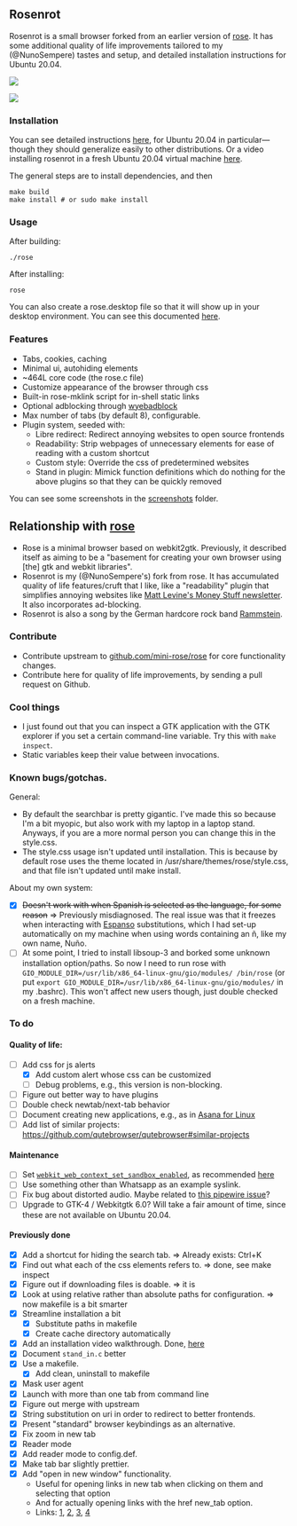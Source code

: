 ## Rosenrot

Rosenrot is a small browser forked from an earlier version of [rose](https://github.com/mini-rose/rose). It has some additional quality of life improvements tailored to my (@NunoSempere) tastes and setup, and detailed installation instructions for Ubuntu 20.04.

![](https://raw.githubusercontent.com/NunoSempere/rosenrot-browser/master/screenshots/7-hello-world-search.png)

![](https://raw.githubusercontent.com/NunoSempere/rosenrot-browser/master/screenshots/6-hello-world.png)

### Installation

You can see detailed instructions [here](./user-scripts/ubuntu-20.04/install-with-dependencies.sh), for Ubuntu 20.04 in particular—though they should generalize easily to other distributions. Or a video installing rosenrot in a fresh Ubuntu 20.04 virtual machine [here](https://video.nunosempere.com/w/t3oAvJLPHTSAMViQ6zbwTV).

The general steps are to install dependencies, and then

```
make build
make install # or sudo make install
```

### Usage

After building:

```
./rose
```

After installing:

```
rose
```

You can also create a rose.desktop file so that it will show up in your desktop environment. You can see this documented [here](./user-scripts/ubuntu-20.04/install-with-dependencies.sh).

### Features

- Tabs, cookies, caching
- Minimal ui, autohiding elements
- ~464L core code (the rose.c file)
- Customize appearance of the browser through css
- Built-in rose-mklink script for in-shell static links
- Optional adblocking through [wyebadblock](https://github.com/jun7/wyebadblock)
- Max number of tabs (by default 8), configurable.
- Plugin system, seeded with:
  - Libre redirect: Redirect annoying websites to open source frontends
  - Readability: Strip webpages of unnecessary elements for ease of reading with a custom shortcut
  - Custom style: Override the css of predetermined websites
  - Stand in plugin: Mimick function definitions which do nothing for the above plugins so that they can be quickly removed

You can see some screenshots in the [screenshots](./screenshots) folder.

## Relationship with [rose](https://github.com/mini-rose/rose)

- Rose is a minimal browser based on webkit2gtk. Previously, it described itself as aiming to be a "basement for creating your own browser using [the] gtk and webkit libraries". 
- Rosenrot is my (@NunoSempere's) fork from rose. It has accumulated quality of life features/cruft that I like, like a "readability" plugin that simplifies annoying websites like [Matt Levine's Money Stuff newsletter](https://www.bloomberg.com/opinion/articles/2022-10-18/matt-levine-s-money-stuff-credit-suisse-was-a-reverse-meme-stock). It also incorporates ad-blocking.
- Rosenrot is also a song by the German hardcore rock band [Rammstein](https://www.youtube.com/watch?v=af59U2BRRAU).

### Contribute

- Contribute upstream to [github.com/mini-rose/rose](https://github.com/mini-rose/) for core functionality changes.
- Contribute here for quality of life improvements, by sending a pull request on Github.

### Cool things

- I just found out that you can inspect a GTK application with the GTK explorer if you set a certain command-line variable. Try this with `make inspect`.
- Static variables keep their value between invocations.

### Known bugs/gotchas.

General:

- By default the searchbar is pretty gigantic. I've made this so because I'm a bit myopic, but also work with my laptop in a laptop stand. Anyways, if you are a more normal person you can change this in the style.css.
- The style.css usage isn't updated until installation. This is because by default rose uses the theme located in /usr/share/themes/rose/style.css, and that file isn't updated until make install.

About my own system:

- [x] ~~Doesn't work with when Spanish is selected as the language, for some reason~~ => Previously misdiagnosed. The real issue was that it freezes when interacting with [Espanso](https://espanso.org/) substitutions, which I had set-up automatically on my machine when using words containing an ñ, like my own name, Nuño.
- [ ] At some point, I tried to install libsoup-3 and borked some unknown installation option/paths. So now I need to run rose with `GIO_MODULE_DIR=/usr/lib/x86_64-linux-gnu/gio/modules/ /bin/rose` (or put `export GIO_MODULE_DIR=/usr/lib/x86_64-linux-gnu/gio/modules/` in my .bashrc). This won't affect new users though, just double checked on a fresh machine.

### To do

#### Quality of life:

- [ ] Add css for js alerts
  - [x] Add custom alert whose css can be customized
  - [ ] Debug problems, e.g., this version is non-blocking.
- [ ] Figure out better way to have plugins
- [ ] Double check newtab/next-tab behavior
- [ ] Document creating new applications, e.g., as in [Asana for Linux](https://git.nunosempere.com/NunoSempere/asana-for-linux)
- [ ] Add list of similar projects: <https://github.com/qutebrowser/qutebrowser#similar-projects>

#### Maintenance 

- [ ] Set [`webkit_web_context_set_sandbox_enabled`](<https://webkitgtk.org/reference/webkit2gtk/2.36.8/WebKitWebContext.html#webkit-web-context-set-sandbox-enabled>), as recommended [here](<https://blogs.gnome.org/mcatanzaro/2022/11/04/stop-using-qtwebkit/>)
- [ ] Use something other than Whatsapp as an example syslink.
- [ ] Fix bug about distorted audio. Maybe related to [this pipewire issue](<https://gitlab.freedesktop.org/pipewire/pipewire/-/issues/1547>)?
- [ ] Upgrade to GTK-4 / Webkitgtk 6.0? Will take a fair amount of time, since these are not available on Ubuntu 20.04.

#### Previously done

- [x] Add a shortcut for hiding the search tab. => Already exists: Ctrl+K
- [x] Find out what each of the css elements refers to. => done, see make inspect
- [x] Figure out if downloading files is doable. => it is
- [x] Look at using relative rather than absolute paths for configuration. => now makefile is a bit smarter
- [x] Streamline installation a bit
  - [x] Substitute paths in makefile
  - [x] Create cache directory automatically
- [x] Add an installation video walkthrough. Done, [here](https://video.nunosempere.com/w/t3oAvJLPHTSAMViQ6zbwTV)
- [x] Document `stand_in.c` better
- [x] Use a makefile.
  - [x] Add clean, uninstall to makefile
- [x] Mask user agent
- [x] Launch with more than one tab from command line
- [x] Figure out merge with upstream
- [x] String substitution on uri in order to redirect to better frontends.
- [x] Present "standard" browser keybindings as an alternative.
- [x] Fix zoom in new tab
- [x] Reader mode
- [x] Add reader mode to config.def.
- [x] Make tab bar slightly prettier.
- [x] Add "open in new window" functionality. 
  - Useful for opening links in new tab when clicking on them and selecting that option
  - And for actually opening links with the href new_tab option.
  - Links: [1](<https://docs.gtk.org/gobject/func.signal_connect.html>), [2](<https://webkitgtk.org/reference/webkit2gtk/2.37.90/signal.AutomationSession.create-web-view.html>), [3](<https://webkitgtk.org/reference/webkit2gtk/2.26.0/WebKitWebView.html#WebKitWebView-create>), [4](<https://stackoverflow.com/questions/40180757/webkit2gtk-get-new-window-link>)


